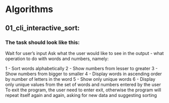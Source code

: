 # Algorithms

## 01_cli_interactive_sort:  

### The task should look like this:

Wait for user’s input
Ask what the user would like to see in the output - what operation to do with words and numbers, namely:

1 - Sort words alphabetically
2 - Show numbers from lesser to greater
3 - Show numbers from bigger to smaller
4 - Display words in ascending order by number of letters in the word
5 - Show only unique words
6 - Display only unique values from the set of words and numbers entered by the user
To exit the program, the user need to enter exit, otherwise the program will repeat itself again and again, asking for new data and suggesting sorting
